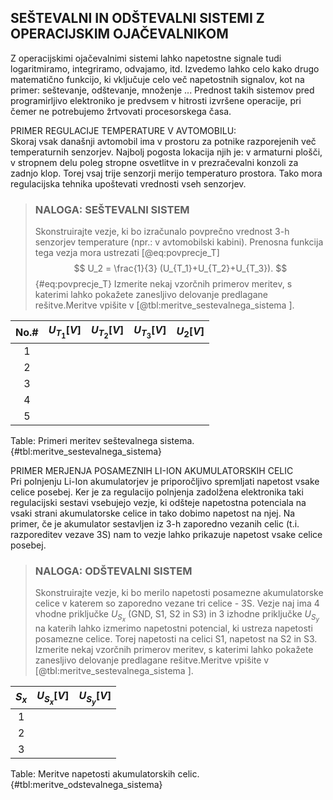 ## SEŠTEVALNI IN ODŠTEVALNI SISTEMI Z OPERACIJSKIM OJAČEVALNIKOM

Z operacijskimi ojačevalnimi sistemi lahko napetostne signale tudi logaritmiramo, integriramo, odvajamo, itd. Izvedemo lahko celo kako drugo matematično funkcijo, ki vključuje celo več napetostnih signalov, kot na primer: seštevanje, odštevanje, množenje ... Prednost takih sistemov pred programirljivo elektroniko je predvsem v hitrosti izvršene operacije, pri čemer ne potrebujemo žrtvovati procesorskega časa.

PRIMER REGULACIJE TEMPERATURE V AVTOMOBILU:  
Skoraj vsak današnji avtomobil ima v prostoru za potnike razporejenih več temperaturnih senzorjev. Najbolj pogosta lokacija njih je: v armaturni plošči, v stropnem delu poleg stropne osvetlitve in v prezračevalni konzoli za zadnjo klop. Torej vsaj trije senzorji merijo temperaturo prostora. Tako mora regulacijska tehnika upoštevati vrednosti vseh senzorjev.

> ### NALOGA: SEŠTEVALNI SISTEM
> Skonstruirajte vezje, ki bo izračunalo povprečno vrednost 3-h senzorjev temperature (npr.: v avtomobilski kabini). Prenosna funkcija tega vezja mora ustrezati [@eq:povprecje_T]  
> $$ U_2 = \frac{1}{3} (U_{T_1}+U_{T_2}+U_{T_3}). $${#eq:povprecje_T}
> Izmerite nekaj vzorčnih primerov meritev, s katerimi lahko pokažete zanesljivo delovanje predlagane rešitve.Meritve vpišite v [@tbl:meritve_sestevalnega_sistema ].

| No.# | $U_{T_1}[V]$ | $U_{T_2}[V]$ | $U_{T_3}[V]$ | $U_2[V]$ |
|:----:|:------------:|:------------:|:------------:|:--------:|
|   1  |              |              |              |          |
|   2  |              |              |              |          |
|   3  |              |              |              |          |
|   4  |              |              |              |          |
|   5  |              |              |              |          |
Table: Primeri meritev seštevalnega sistema. {#tbl:meritve_sestevalnega_sistema}

PRIMER MERJENJA POSAMEZNIH LI-ION AKUMULATORSKIH CELIC  
Pri polnjenju Li-Ion akumulatorjev je priporočljivo spremljati napetost vsake celice posebej. Ker je za regulacijo polnjenja zadolžena elektronika taki regulacijski sestavi vsebujejo vezje, ki odšteje napetostna potenciala na vsaki strani akumulatorske celice in tako dobimo napetost na njej. Na primer, če je akumulator sestavljen iz 3-h zaporedno vezanih celic (t.i. razporeditev vezave 3S) nam to vezje lahko prikazuje napetost vsake celice posebej.

> ### NALOGA: ODŠTEVALNI SISTEM
> Skonstruirajte vezje, ki bo merilo napetosti posamezne akumulatorske celice v katerem so zaporedno vezane tri celice - 3S. Vezje naj ima 4 vhodne priključke $U_{S_x}$ (GND, S1, S2 in S3) in 3 izhodne priključke $U_{S_y}$ na katerih lahko izmerimo napetostni potencial, ki ustreza napetosti posamezne celice. Torej napetosti na celici S1, napetost na S2 in S3.
> Izmerite nekaj vzorčnih primerov meritev, s katerimi lahko pokažete zanesljivo delovanje predlagane rešitve.Meritve vpišite v [@tbl:meritve_sestevalnega_sistema ].

| $S_x$ | $U_{S_x}[V]$ | $U_{S_y}[V]$ |
|:-----:|:------------:|:------------:|
|   1   |              |              |
|   2   |              |              |
|   3   |              |              |
Table: Meritve napetosti akumulatorskih celic. {#tbl:meritve_odstevalnega_sistema}


